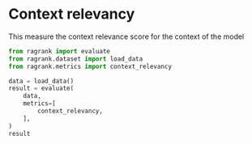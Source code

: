 # Context relevancy

This measure the context relevance score for the context of the model

```python 
from ragrank import evaluate
from ragrank.dataset import load_data
from ragrank.metrics import context_relevancy

data = load_data()
result = evaluate(
    data,
    metrics=[
        context_relevancy,
    ],
)
result
```